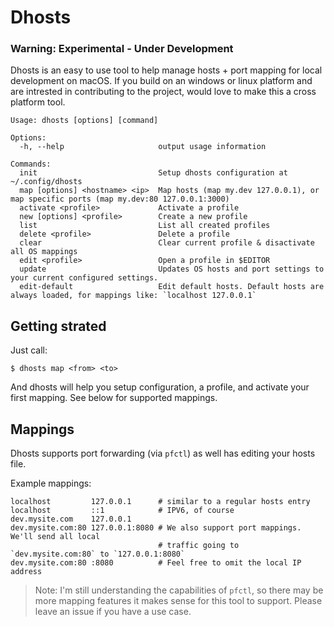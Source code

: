 # Dhosts

### Warning: Experimental - Under Development

Dhosts is an easy to use tool to help manage hosts + port mapping for local development on macOS. If you build on an windows or linux platform and are intrested in contributing to the project, would love to make this a cross platform tool.

```
Usage: dhosts [options] [command]

Options:
  -h, --help                     output usage information

Commands:
  init                           Setup dhosts configuration at ~/.config/dhosts
  map [options] <hostname> <ip>  Map hosts (map my.dev 127.0.0.1), or map specific ports (map my.dev:80 127.0.0.1:3000)
  activate <profile>             Activate a profile
  new [options] <profile>        Create a new profile
  list                           List all created profiles
  delete <profile>               Delete a profile
  clear                          Clear current profile & disactivate all OS mappings
  edit <profile>                 Open a profile in $EDITOR
  update                         Updates OS hosts and port settings to your current configured settings.
  edit-default                   Edit default hosts. Default hosts are always loaded, for mappings like: `localhost 127.0.0.1`
```

## Getting strated

Just call:

```
$ dhosts map <from> <to>
```

And dhosts will help you setup configuration, a profile, and activate your first mapping. See below for supported mappings.

## Mappings

Dhosts supports port forwarding (via `pfctl`) as well has editing your hosts file.

Example mappings:

```
localhost         127.0.0.1      # similar to a regular hosts entry
localhost         ::1            # IPV6, of course
dev.mysite.com    127.0.0.1
dev.mysite.com:80 127.0.0.1:8080 # We also support port mappings. We'll send all local
                                 # traffic going to `dev.mysite.com:80` to `127.0.0.1:8080`
dev.mysite.com:80 :8080          # Feel free to omit the local IP address
```

> Note: I'm still understanding the capabilities of `pfctl`, so there may be more mapping features it makes sense for this tool to support. Please leave an issue if you have a use case.
